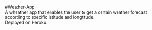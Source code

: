#Weather-App<br>
A wheather app that enables the user to get a certain weather forecast according to specific latitude and longtitude.<br>
Deployed on Heroku.
